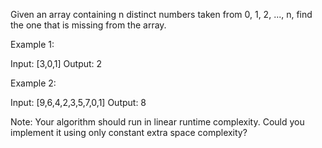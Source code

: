 Given an array containing n distinct numbers taken from 0, 1, 2, ..., n, find the one that is missing from the array.

Example 1:


Input: [3,0,1]
Output: 2


Example 2:


Input: [9,6,4,2,3,5,7,0,1]
Output: 8


Note:
Your algorithm should run in linear runtime complexity. Could you implement it using only constant extra space complexity?
